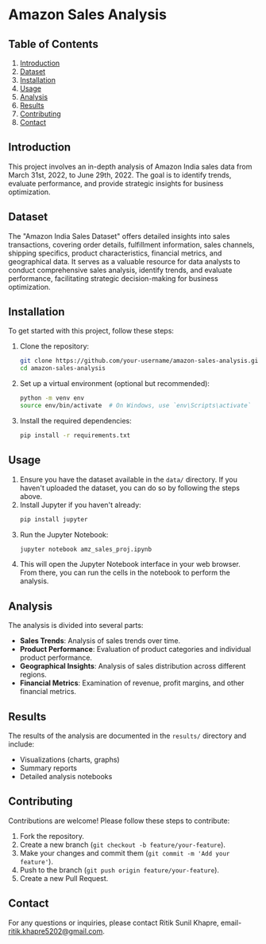# Amazon Sales Analysis

## Table of Contents
1. [Introduction](#introduction)
2. [Dataset](#dataset)
3. [Installation](#installation)
4. [Usage](#usage)
5. [Analysis](#analysis)
6. [Results](#results)
7. [Contributing](#contributing)
8. [Contact](#contact)

## Introduction
This project involves an in-depth analysis of Amazon India sales data from March 31st, 2022, to June 29th, 2022. The goal is to identify trends, evaluate performance, and provide strategic insights for business optimization.

## Dataset
The "Amazon India Sales Dataset" offers detailed insights into sales transactions, covering order details, fulfillment information, sales channels, shipping specifics, product characteristics, financial metrics, and geographical data. It serves as a valuable resource for data analysts to conduct comprehensive sales analysis, identify trends, and evaluate performance, facilitating strategic decision-making for business optimization.

## Installation
To get started with this project, follow these steps:

1. Clone the repository:
    ```sh
    git clone https://github.com/your-username/amazon-sales-analysis.git
    cd amazon-sales-analysis
    ```

2. Set up a virtual environment (optional but recommended):
    ```sh
    python -m venv env
    source env/bin/activate  # On Windows, use `env\Scripts\activate`
    ```

3. Install the required dependencies:
    ```sh
    pip install -r requirements.txt
    ```

## Usage
1. Ensure you have the dataset available in the `data/` directory. If you haven't uploaded the dataset, you can do so by following the steps above.
2. Install Jupyter if you haven't already:
    ```sh
    pip install jupyter
    ```
3. Run the Jupyter Notebook:
    ```sh
    jupyter notebook amz_sales_proj.ipynb
    ```
4. This will open the Jupyter Notebook interface in your web browser. From there, you can run the cells in the notebook to perform the analysis.


## Analysis
The analysis is divided into several parts:

- **Sales Trends**: Analysis of sales trends over time.
- **Product Performance**: Evaluation of product categories and individual product performance.
- **Geographical Insights**: Analysis of sales distribution across different regions.
- **Financial Metrics**: Examination of revenue, profit margins, and other financial metrics.

## Results
The results of the analysis are documented in the `results/` directory and include:

- Visualizations (charts, graphs)
- Summary reports
- Detailed analysis notebooks

## Contributing
Contributions are welcome! Please follow these steps to contribute:

1. Fork the repository.
2. Create a new branch (`git checkout -b feature/your-feature`).
3. Make your changes and commit them (`git commit -m 'Add your feature'`).
4. Push to the branch (`git push origin feature/your-feature`).
5. Create a new Pull Request.

## Contact
For any questions or inquiries, please contact Ritik Sunil Khapre, email- ritik.khapre5202@gmail.com.
